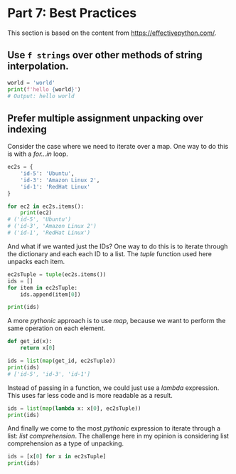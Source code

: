 # Part 7: Best Practices

This section is based on the content from https://effectivepython.com/. 

## Use `f strings` over other methods of string interpolation.

```python
world = 'world'
print(f'hello {world}')
# Output: hello world
```

## Prefer multiple assignment unpacking over indexing

Consider the case where we need to iterate over a map. One way to do this is with a *for...in* loop.

```python
ec2s = {
    'id-5': 'Ubuntu',
    'id-3': 'Amazon Linux 2',
    'id-1': 'RedHat Linux'
}

for ec2 in ec2s.items():
    print(ec2)
# ('id-5', 'Ubuntu')
# ('id-3', 'Amazon Linux 2')
# ('id-1', 'RedHat Linux')
```

And what if we wanted just the IDs? One way to do this is to iterate through the dictionary and each each ID to a list. The *tuple* function used here unpacks each item.

```python
ec2sTuple = tuple(ec2s.items())
ids = []
for item in ec2sTuple:
    ids.append(item[0])

print(ids)
```

A more *pythonic* approach is to use *map*, because we want to perform the same operation on each element.

```python
def get_id(x):
    return x[0]

ids = list(map(get_id, ec2sTuple))
print(ids)
# ['id-5', 'id-3', 'id-1']
```

Instead of passing in a function, we could just use a *lambda* expression. This uses far less code and is more readable as a result.

```python
ids = list(map(lambda x: x[0], ec2sTuple))
print(ids)
```

And finally we come to the most *pythonic* expression to iterate through a list: *list comprehension*. The challenge here in my opinion is considering list comprehension as a type of unpacking.

```python
ids = [x[0] for x in ec2sTuple]
print(ids)
``` 